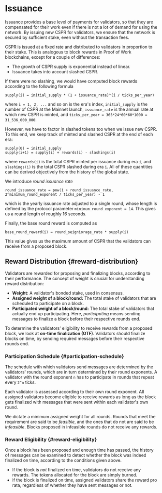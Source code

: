 # Issuance

Issuance provides a base level of payments for validators, so that they are compensated for their work even if there is not a lot of demand for using the network. By issuing new CSPR for validators, we ensure that the network is secured by sufficient stake, even without the transaction fees.

CSPR is issued at a fixed rate and distributed to validators in proportion to their stake. This is analogous to block rewards in Proof of Work blockchains, except for a couple of differences:

-   The growth of CSPR supply is exponential instead of linear.
-   Issuance takes into account slashed CSPR.

If there were no slashing, we would have computed block rewards according to the following formula

```
supply(i) = initial_supply * (1 + issuance_rate)^(i / ticks_per_year)
```

where `i = 1, 2, ...` and so on is the era's index, `initial_supply` is the number of CSPR at the Mainnet launch, `issuance_rate` is the annual rate at which new CSPR is minted, and `ticks_per_year = 365*24*60*60*1000 = 31_536_000_000`.

However, we have to factor in slashed tokens too when we issue new CSPR. To this end, we keep track of minted and slashed CSPR at the end of each era:

```
supply(0) = initial_supply
supply(i+1) = supply(i) + rewards(i) - slashings(i)
```

where `rewards(i)` is the total CSPR minted per issuance during era `i`, and `slashings(i)` is the total CSPR slashed during era `i`. All of these quantities can be derived objectively from the history of the global state.

We introduce _round issuance rate_

```
round_issuance_rate = pow(1 + round_issuance_rate, 2^minimum_round_exponent / ticks_per_year) - 1
```

which is the yearly issuance rate adjusted to a single round, whose length is defined by the protocol parameter `minimum_round_exponent = 14`. This gives us a round length of roughly 16 seconds.

Finally, the base round reward is computed as

```
base_round_reward(i) = round_seigniorage_rate * supply(i)
```

This value gives us the maximum amount of CSPR that the validators can receive from a proposed block.

## Reward Distribution {#reward-distribution}

Validators are rewarded for proposing and finalizing blocks, according to their performance. The concept of weight is crucial for understanding reward distribution:

-   **Weight:** A validator's bonded stake, used in consensus.
-   **Assigned weight of a block/round:** The total stake of validators that are scheduled to participate on a block.
-   **Participated weight of a block/round:** The total stake of validators that actually end up participating. Here, _participating_ means sending messages to finalize a block before their respective rounds end.

To determine the validators' eligibility to receive rewards from a proposed block, we look at **on-time finalization (OTF)**. Validators should finalize blocks on time, by sending required messages before their respective rounds end.

### Participation Schedule {#participation-schedule}

The schedule with which validators send messages are determined by the validators' rounds, which are in turn determined by their round exponents. A validator with the round exponent `n` has to participate in rounds that repeat every `2^n` ticks.

Each validator is assessed according to their own round exponent. All assigned validators become eligible to receive rewards as long as the block gets finalized with messages that were sent within each validator's own round.

We dictate a minimum assigned weight for all rounds. Rounds that meet the requirement are said to be _feasible_, and the ones that do not are said to be _infeasible_. Blocks proposed in infeasible rounds do not receive any rewards.

### Reward Eligibility {#reward-eligibility}

Once a block has been proposed and enough time has passed, the history of messages can be examined to detect whether the block was indeed finalized on time, according to the conditions given above.

-   If the block is _not_ finalized on time, validators do not receive any rewards. The tokens allocated for the block are simply burned.
-   If the block is finalized on time, assigned validators share the reward pro rata, regardless of whether they have sent messages or not.
